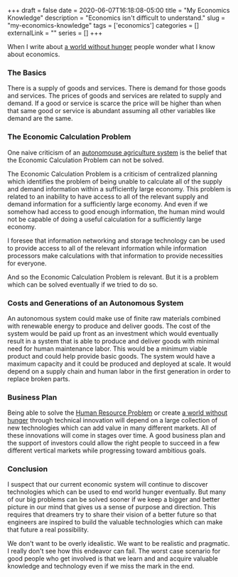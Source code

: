 +++ 
draft = false
date = 2020-06-07T16:18:08-05:00
title = "My Economics Knowledge"
description = "Economics isn't difficult to understand."
slug = "my-economics-knowledge" 
tags = ['economics']
categories = []
externalLink = ""
series = []
+++

When I write about [a world without hunger](/posts/a-world-without-hunger) people wonder what I know about economics.

### The Basics

There is a supply of goods and services.  There is demand for those goods and services.  The prices of goods and services are related to supply and demand.  If a good or service is scarce the price will be higher than when that same good or service is abundant assuming all other variables like demand are the same.

### The Economic Calculation Problem

One naive criticism of an [autonomouse agriculture system](/posts/a-world-without-hunger) is the belief that the Economic Calculation Problem can not be solved.

The Economic Calculation Problem is a criticism of centralized planning which identifies the problem of being unable to calculate all of the supply and demand information within a sufficiently large economy.  This problem is related to an inability to have access to all of the relevant supply and demand information for a sufficiently large economy.  And even if we somehow had access to good enough information, the human mind would not be capable of doing a useful calculation for a sufficiently large economy.

I foresee that information networking and storage technology can be used to provide access to all of the relevant information while information processors make calculations with that information to provide necessities for everyone.

And so the Economic Calculation Problem is relevant.  But it is a problem which can be solved eventually if we tried to do so.

### Costs and Generations of an Autonomous System

An autonomous system could make use of finite raw materials combined with renewable energy to produce and deliver goods.  The cost of the system would be paid up front as an investment which would eventually result in a system that is able to produce and deliver goods with minimal need for human maintenance labor.  This would be a minimum viable product and could help provide basic goods.  The system would have a maximum capacity and it could be produced and deployed at scale.  It would depend on a supply chain and human labor in the first generation in order to replace broken parts.

### Business Plan

Being able to solve the [Human Resource Problem](/posts/human-resource-problem) or create [a world without hunger](/posts/a-world-without-hunger) through technical innovation will depend on a large collection of new technologies which can add value in many different markets.  All of these innovations will come in stages over time.  A good business plan and the support of investors could allow the right people to succeed in a few different vertical markets while progressing toward ambitious goals.

### Conclusion

I suspect that our current economic system will continue to discover technologies which can be used to end world hunger eventually.  But many of our big problems can be solved sooner if we keep a bigger and better picture in our mind that gives us a sense of purpose and direction.  This requires that dreamers try to share their vision of a better future so that engineers are inspired to build the valuable technologies which can make that future a real possibility.

We don't want to be overly idealistic.  We want to be realistic and pragmatic.  I really don't see how this endeavor can fail.  The worst case scenario for good people who get involved is that we learn and and acquire valuable knowledge and technology even if we miss the mark in the end.
